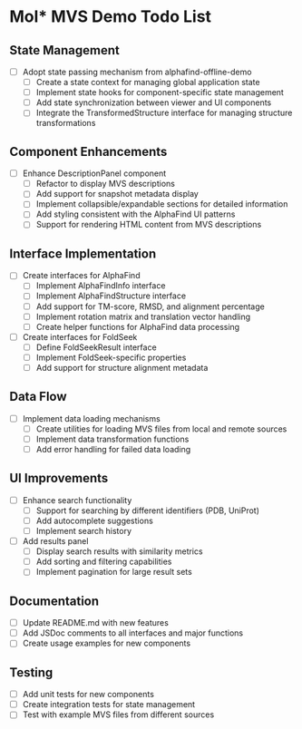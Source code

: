 # Mol* MVS Demo Todo List

## State Management
- [ ] Adopt state passing mechanism from alphafind-offline-demo
  - [ ] Create a state context for managing global application state
  - [ ] Implement state hooks for component-specific state management
  - [ ] Add state synchronization between viewer and UI components
  - [ ] Integrate the TransformedStructure interface for managing structure transformations

## Component Enhancements
- [ ] Enhance DescriptionPanel component
  - [ ] Refactor to display MVS descriptions
  - [ ] Add support for snapshot metadata display
  - [ ] Implement collapsible/expandable sections for detailed information
  - [ ] Add styling consistent with the AlphaFind UI patterns
  - [ ] Support for rendering HTML content from MVS descriptions

## Interface Implementation
- [ ] Create interfaces for AlphaFind
  - [ ] Implement AlphaFindInfo interface
  - [ ] Implement AlphaFindStructure interface
  - [ ] Add support for TM-score, RMSD, and alignment percentage
  - [ ] Implement rotation matrix and translation vector handling
  - [ ] Create helper functions for AlphaFind data processing

- [ ] Create interfaces for FoldSeek
  - [ ] Define FoldSeekResult interface
  - [ ] Implement FoldSeek-specific properties
  - [ ] Add support for structure alignment metadata

## Data Flow
- [ ] Implement data loading mechanisms
  - [ ] Create utilities for loading MVS files from local and remote sources
  - [ ] Implement data transformation functions
  - [ ] Add error handling for failed data loading

## UI Improvements
- [ ] Enhance search functionality
  - [ ] Support for searching by different identifiers (PDB, UniProt)
  - [ ] Add autocomplete suggestions
  - [ ] Implement search history

- [ ] Add results panel
  - [ ] Display search results with similarity metrics
  - [ ] Add sorting and filtering capabilities
  - [ ] Implement pagination for large result sets

## Documentation
- [ ] Update README.md with new features
- [ ] Add JSDoc comments to all interfaces and major functions
- [ ] Create usage examples for new components

## Testing
- [ ] Add unit tests for new components
- [ ] Create integration tests for state management
- [ ] Test with example MVS files from different sources 